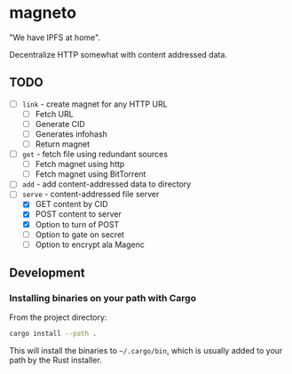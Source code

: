 # magneto

"We have IPFS at home".

Decentralize HTTP somewhat with content addressed data.

## TODO

- [ ] `link` - create magnet for any HTTP URL
  - [ ] Fetch URL
  - [ ] Generate CID
  - [ ] Generates infohash
  - [ ] Return magnet
- [ ] `get` - fetch file using redundant sources
  - [ ] Fetch magnet using http
  - [ ] Fetch magnet using BitTorrent
- [ ] `add` - add content-addressed data to directory
- [ ] `serve` - content-addressed file server
  - [x] GET content by CID
  - [x] POST content to server
  - [x] Option to turn of POST
  - [ ] Option to gate on secret
  - [ ] Option to encrypt ala Magenc

## Development

### Installing binaries on your path with Cargo

From the project directory:

```bash
cargo install --path .
```

This will install the binaries to `~/.cargo/bin`, which is usually added to your path by the Rust installer.
